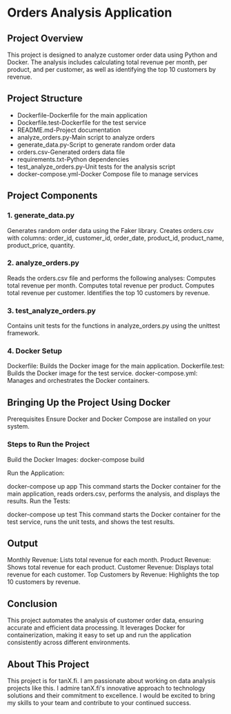 # Orders Analysis Application


## Project Overview
This project is designed to analyze customer order data using Python and Docker. 
The analysis includes calculating total revenue per month, per product, and per customer,
as well as identifying the top 10 customers by revenue.

## Project Structure
- Dockerfile-Dockerfile for the main application
- Dockerfile.test-Dockerfile for the test service
- README.md-Project documentation
- analyze_orders.py-Main script to analyze orders
- generate_data.py-Script to generate random order data
- orders.csv-Generated orders data file
- requirements.txt-Python dependencies
- test_analyze_orders.py-Unit tests for the analysis script
- docker-compose.yml-Docker Compose file to manage services


## Project Components
### 1. generate_data.py
Generates random order data using the Faker library.
Creates orders.csv with columns: order_id, customer_id, order_date, product_id, product_name, product_price, quantity.
### 2. analyze_orders.py
Reads the orders.csv file and performs the following analyses:
Computes total revenue per month.
Computes total revenue per product.
Computes total revenue per customer.
Identifies the top 10 customers by revenue.
### 3. test_analyze_orders.py
Contains unit tests for the functions in analyze_orders.py using the unittest framework.
### 4. Docker Setup
Dockerfile: Builds the Docker image for the main application.
Dockerfile.test: Builds the Docker image for the test service.
docker-compose.yml: Manages and orchestrates the Docker containers.


## Bringing Up the Project Using Docker
Prerequisites
Ensure Docker and Docker Compose are installed on your system.

### Steps to Run the Project

Build the Docker Images:
docker-compose build

Run the Application:

docker-compose up app
This command starts the Docker container for the main application, reads orders.csv, performs the analysis, and displays the results.
Run the Tests:

docker-compose up test
This command starts the Docker container for the test service, runs the unit tests, and shows the test results.

## Output 
Monthly Revenue: Lists total revenue for each month.
Product Revenue: Shows total revenue for each product.
Customer Revenue: Displays total revenue for each customer.
Top Customers by Revenue: Highlights the top 10 customers by revenue.

## Conclusion
This project automates the analysis of customer order data, ensuring accurate and efficient data processing. It leverages Docker for containerization, making it easy to set up and run the application consistently across different environments.

## About This Project
This project is for tanX.fi. I am passionate about working on data analysis projects like this. I admire tanX.fi's innovative approach to technology solutions and their commitment to excellence. I would be excited to bring my skills to your team and contribute to your continued success.
